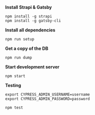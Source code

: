 **Install Strapi & Gatsby**

```
npm install -g strapi
npm install -g gatsby-cli
```

**Install all dependencies**

```
npm run setup
```

**Get a copy of the DB**

```
npm run dump
```

**Start development server**

```
npm start
```

**Testing**

```
export CYPRESS_ADMIN_USERNAME=username
export CYPRESS_ADMIN_PASSWORD=password

npm test
```
